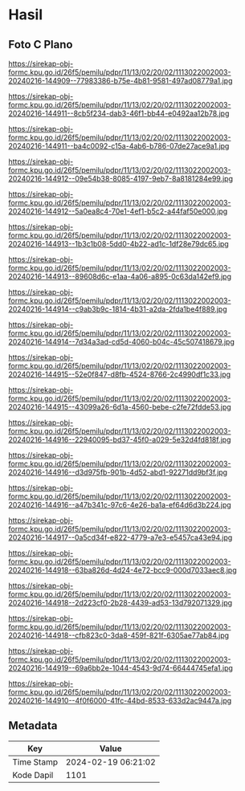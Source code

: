# Hasil

## Foto C Plano

https://sirekap-obj-formc.kpu.go.id/26f5/pemilu/pdpr/11/13/02/20/02/1113022002003-20240216-144909--77983386-b75e-4b81-9581-497ad08779a1.jpg

https://sirekap-obj-formc.kpu.go.id/26f5/pemilu/pdpr/11/13/02/20/02/1113022002003-20240216-144911--8cb5f234-dab3-46f1-bb44-e0492aa12b78.jpg

https://sirekap-obj-formc.kpu.go.id/26f5/pemilu/pdpr/11/13/02/20/02/1113022002003-20240216-144911--ba4c0092-c15a-4ab6-b786-07de27ace9a1.jpg

https://sirekap-obj-formc.kpu.go.id/26f5/pemilu/pdpr/11/13/02/20/02/1113022002003-20240216-144912--09e54b38-8085-4197-9eb7-8a8181284e99.jpg

https://sirekap-obj-formc.kpu.go.id/26f5/pemilu/pdpr/11/13/02/20/02/1113022002003-20240216-144912--5a0ea8c4-70e1-4ef1-b5c2-a44faf50e000.jpg

https://sirekap-obj-formc.kpu.go.id/26f5/pemilu/pdpr/11/13/02/20/02/1113022002003-20240216-144913--1b3c1b08-5dd0-4b22-ad1c-1df28e79dc65.jpg

https://sirekap-obj-formc.kpu.go.id/26f5/pemilu/pdpr/11/13/02/20/02/1113022002003-20240216-144913--89608d6c-e1aa-4a06-a895-0c63da142ef9.jpg

https://sirekap-obj-formc.kpu.go.id/26f5/pemilu/pdpr/11/13/02/20/02/1113022002003-20240216-144914--c9ab3b9c-1814-4b31-a2da-2fda1be4f889.jpg

https://sirekap-obj-formc.kpu.go.id/26f5/pemilu/pdpr/11/13/02/20/02/1113022002003-20240216-144914--7d34a3ad-cd5d-4060-b04c-45c507418679.jpg

https://sirekap-obj-formc.kpu.go.id/26f5/pemilu/pdpr/11/13/02/20/02/1113022002003-20240216-144915--52e0f847-d8fb-4524-8766-2c4990df1c33.jpg

https://sirekap-obj-formc.kpu.go.id/26f5/pemilu/pdpr/11/13/02/20/02/1113022002003-20240216-144915--43099a26-6d1a-4560-bebe-c2fe72fdde53.jpg

https://sirekap-obj-formc.kpu.go.id/26f5/pemilu/pdpr/11/13/02/20/02/1113022002003-20240216-144916--22940095-bd37-45f0-a029-5e32d4fd818f.jpg

https://sirekap-obj-formc.kpu.go.id/26f5/pemilu/pdpr/11/13/02/20/02/1113022002003-20240216-144916--d3d975fb-901b-4d52-abd1-92271dd9bf3f.jpg

https://sirekap-obj-formc.kpu.go.id/26f5/pemilu/pdpr/11/13/02/20/02/1113022002003-20240216-144916--a47b341c-97c6-4e26-ba1a-ef64d6d3b224.jpg

https://sirekap-obj-formc.kpu.go.id/26f5/pemilu/pdpr/11/13/02/20/02/1113022002003-20240216-144917--0a5cd34f-e822-4779-a7e3-e5457ca43e94.jpg

https://sirekap-obj-formc.kpu.go.id/26f5/pemilu/pdpr/11/13/02/20/02/1113022002003-20240216-144918--63ba826d-4d24-4e72-bcc9-000d7033aec8.jpg

https://sirekap-obj-formc.kpu.go.id/26f5/pemilu/pdpr/11/13/02/20/02/1113022002003-20240216-144918--2d223cf0-2b28-4439-ad53-13d792071329.jpg

https://sirekap-obj-formc.kpu.go.id/26f5/pemilu/pdpr/11/13/02/20/02/1113022002003-20240216-144918--cfb823c0-3da8-459f-821f-6305ae77ab84.jpg

https://sirekap-obj-formc.kpu.go.id/26f5/pemilu/pdpr/11/13/02/20/02/1113022002003-20240216-144919--69a6bb2e-1044-4543-9d74-66444745efa1.jpg

https://sirekap-obj-formc.kpu.go.id/26f5/pemilu/pdpr/11/13/02/20/02/1113022002003-20240216-144910--4f0f6000-41fc-44bd-8533-633d2ac9447a.jpg


## Metadata

| Key        | Value               |
| ---------- | ------------------- |
| Time Stamp | 2024-02-19 06:21:02 |
| Kode Dapil | 1101                |



